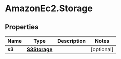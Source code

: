 # AmazonEc2.Storage

## Properties

Name | Type | Description | Notes
------------ | ------------- | ------------- | -------------
**s3** | [**S3Storage**](S3Storage.md) |  | [optional] 


